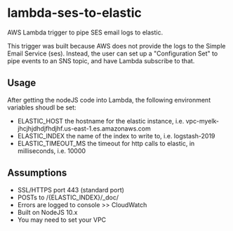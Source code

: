 # lambda-ses-to-elastic
AWS Lambda trigger to pipe SES email logs to elastic.

This trigger was built because AWS does not provide the logs to the Simple Email Service (ses). Instead, the user can set up a "Configuration Set" to pipe events to an SNS topic, and have Lambda subscribe to that.

## Usage
After getting the nodeJS code into Lambda, the following environment variables shoudl be set:

 - ELASTIC_HOST the hostname for the elastic instance, i.e. vpc-myelk-jhcjhjdhdjfhdjhf.us-east-1.es.amazonaws.com
 - ELASTIC_INDEX the name of the index to write to, i.e. logstash-2019
 - ELASTIC_TIMEOUT_MS the timeout for http calls to elastic, in milliseconds, i.e. 10000

## Assumptions
 - SSL/HTTPS port 443 (standard port)
 - POSTs to /{ELASTIC_INDEX}/_doc/
 - Errors are logged to console >> CloudWatch
 - Built on NodeJS 10.x
 - You may need to set your VPC
